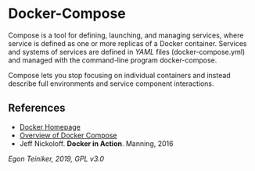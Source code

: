 # Docker-Compose
Compose is a tool for defining, launching, and managing services, where service is defined as one or more replicas of a 
Docker container.
Services and systems of services are defined in *YAML* files (docker-compose.yml) and managed with the command-line 
program docker-compose.

Compose lets you stop focusing on individual containers and instead describe full environments and service component 
interactions. 


## References

* [Docker Homepage](https://www.docker.com/)
* [Overview of Docker Compose](https://docs.docker.com/compose/)
* Jeff Nickoloff. **Docker in Action**. Manning, 2016 

*Egon Teiniker, 2019, GPL v3.0*